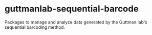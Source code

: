 guttmanlab-sequential-barcode
=============================

Packages to manage and analyze data generated by the Guttman lab's sequential barcoding method.
